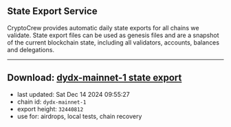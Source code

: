 ## State Export Service
CryptoCrew provides automatic daily state exports for all chains we validate. State export files can be used as genesis files and are a snapshot of the current blockchain state, including all validators, accounts, balances and delegations.

---
**Download: [dydx-mainnet-1 state export](https://dl-tyo.ccvalidators.com/SERVICE/dydx/dydx-mainnet-1_export_32440812.json)**
---

- last updated: Sat Dec 14 2024 09:55:27
- chain id: `dydx-mainnet-1`
- export height: `32440812`
- use for: airdrops, local tests, chain recovery
